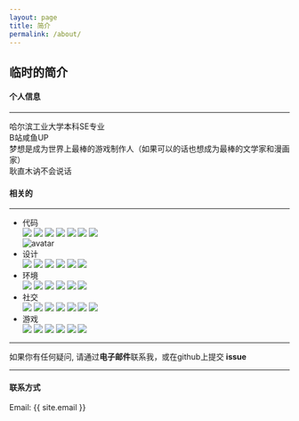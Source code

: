 ```yaml
---
layout: page
title: 简介
permalink: /about/
---
```


## 临时的简介

#### 个人信息

- - -
哈尔滨工业大学本科SE专业    
B站咸鱼UP   
梦想是成为世界上最棒的游戏制作人（如果可以的话也想成为最棒的文学家和漫画家）    
耿直木讷不会说话    

#### 相关的
- - -
* 代码       
![](https://img.shields.io/badge/c_&_c++-informational?style=for-the-badge&logo=C&color=1565c0&logoColor=white) ![](https://img.shields.io/badge/CSarp-informational?style=for-the-badge&logo=Csharp&color=1565c0&logoColor=white) ![](https://img.shields.io/badge/Python-informational?style=for-the-badge&logo=Python&color=1565c0&logoColor=white) ![](https://img.shields.io/badge/Unity-informational?style=for-the-badge&logo=Unity&logoColor=white&color=1565c0) ![](https://img.shields.io/badge/HTML-informational?style=for-the-badge&logo=HTML5&logoColor=white&color=1565c0) ![](https://img.shields.io/badge/Java-informational?style=for-the-badge&logo=JAVA&logoColor=white&color=1565c0) ![](https://img.shields.io/badge/Mysql-informational?style=for-the-badge&logo=Mysql&logoColor=white&color=1565c0)       
![avatar](https://www.codewars.com/users/MaxPanda/badges/large) 
* 设计  
![](https://img.shields.io/badge/Premiere-informational?style=for-the-badge&logo=AdobePremierePro&color=fb8c00&logoColor=white)  ![](https://img.shields.io/badge/PhotoShop-informational?style=for-the-badge&logo=AdobePhotoshop&color=fb8c00&logoColor=white) ![](https://img.shields.io/badge/Blender-informational?style=for-the-badge&logo=Blender&color=fb8c00&logoColor=white) ![](https://img.shields.io/badge/3dsMax-informational?style=for-the-badge&logo=Autodesk&color=fb8c00&logoColor=white) ![](https://img.shields.io/badge/Visio-informational?style=for-the-badge&logo=Microsoftvisio&color=fb8c00&logoColor=white) ![](https://img.shields.io/badge/OneNote-informational?style=for-the-badge&logo=MicrosoftOnenote&color=fb8c00&logoColor=white) 
* 环境  
![](https://img.shields.io/badge/Surface-informational?style=for-the-badge&logo=Microsoft&color=558b2f&logoColor=white) ![](https://img.shields.io/badge/Windows10-informational?style=for-the-badge&logo=Windows&color=558b2f&logoColor=white) ![](https://img.shields.io/badge/Xiaomi-informational?style=for-the-badge&logo=Xiaomi&color=558b2f&logoColor=white) ![](https://img.shields.io/badge/Android-informational?style=for-the-badge&logo=Android&color=558b2f&logoColor=white) ![](https://img.shields.io/badge/Ubuntu-informational?style=for-the-badge&logo=Ubuntu&color=558b2f&logoColor=white) ![](https://img.shields.io/badge/VSC-informational?style=for-the-badge&logo=VisualStudioCode&color=558b2f&logoColor=white) 
* 社交  
![](https://img.shields.io/badge/Github-informational?style=for-the-badge&logo=Github&color=c62828&logoColor=white) ![](https://img.shields.io/badge/WeChat-informational?style=for-the-badge&logo=wechat&color=c62828&logoColor=white) ![](https://img.shields.io/badge/Bilibili-informational?style=for-the-badge&logo=Bilibili&color=c62828&logoColor=white) ![](https://img.shields.io/badge/Twitter-informational?style=for-the-badge&logo=Twitter&color=c62828&logoColor=white) ![](https://img.shields.io/badge/Telegram-informational?style=for-the-badge&logo=Telegram&color=c62828&logoColor=white) ![](https://img.shields.io/badge/Pixiv-informational?style=for-the-badge&logo=Pixiv&color=c62828&logoColor=white) ![](https://img.shields.io/badge/Instagram-informational?style=for-the-badge&logo=Instagram&color=c62828&logoColor=white) 
* 游戏  
![](https://img.shields.io/badge/Steam-informational?style=for-the-badge&logo=Steam&color=00838f&logoColor=white) ![](https://img.shields.io/badge/Epic-informational?style=for-the-badge&logo=EpicGames&color=00838f&logoColor=white) ![](https://img.shields.io/badge/Xbox-informational?style=for-the-badge&logo=Xbox&color=00838f&logoColor=white) ![](https://img.shields.io/badge/Uplay-informational?style=for-the-badge&logo=Ubisoft&color=00838f&logoColor=white) ![](https://img.shields.io/badge/Origin-informational?style=for-the-badge&logo=Origin&color=00838f&logoColor=white) ![](https://img.shields.io/badge/Battle.net-informational?style=for-the-badge&logo=Battle.net&color=00838f&logoColor=white)      

- - -
如果你有任何疑问, 请通过<b>电子邮件</b>联系我，或在github上提交 <b>issue</b>
- - -

#### 联系方式

Email: {{ site.email }}
